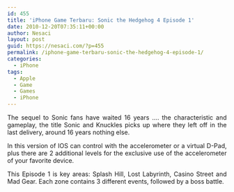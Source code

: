 ```yaml
---
id: 455
title: 'iPhone Game Terbaru: Sonic the Hedgehog 4 Episode 1'
date: 2010-12-20T07:35:11+00:00
author: Nesaci
layout: post
guid: https://nesaci.com/?p=455
permalink: /iphone-game-terbaru-sonic-the-hedgehog-4-episode-1/
categories:
  - iPhone
tags:
  - Apple
  - Game
  - Games
  - iPhone
---
```

<p style="text-align: justify;">
  The sequel to Sonic fans have waited 16 years &#8230;. the characteristic and gameplay, the title Sonic and Knuckles picks up where they left off in the last delivery, around 16 years nothing else.
</p>

<p style="text-align: justify;">
  In this version of IOS can control with the accelerometer or a virtual D-Pad, plus there are 2 additional levels for the exclusive use of the accelerometer of your favorite device.
</p>

<p style="text-align: justify;">
  This Episode 1 is key areas: Splash Hill, Lost Labyrinth, Casino Street and Mad Gear. Each zone contains 3 different events, followed by a boss battle.
</p>